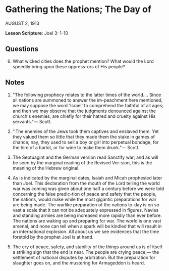 # Gathering the Nations; The Day of
AUGUST 2, 1913

**Lesson Scripture**: Joel 3: 1-10

## Questions

6. What wicked cities does the prophet mention? What would the Lord speedily bring upon these oppress-ors of His people? 

## Notes

1. "The following prophecy relates to the latter times of the world.... Since all nations are summoned to answer the im-peachment here mentioned, we may suppose the word 'Israel' to comprehend the faithful of all ages; and then we may observe that the judgments denounced against the church's enemies, are chiefly for their hatred and cruelty against His servants."— Scott.

2. ''The enemies of the Jews took them captives and enslaved them. Yet they valued them so little that they made them the stake in games of chance; nay, they used to sell a boy or girl into perpetual bondage, for the hire of a harlot, or for wine to make them drunk."— Scott.

5. The Septuagint and the German version read Sanctify war; and as will be seen by the marginal reading of the Revised Ver-sion, this is the meaning of the Hebrew original.

6. As is indicated by the marginal dates, Isaiah and Micah prophesied later than Joel. This declaration from the mouth of the Lord telling the world war was coming was given about one half a century before we were told concerning the false predic-tion of peace and safety that the people, the nations, would make while the most gigantic preparations for war are being made. The warlike preparation of the nations to-day is on so vast a scale that it can not be adequately expressed in figures. Navies and standing armies are being increased more rapidly than ever before. The nations are waking up and preparing for war. The world is one vast arsenal, and none can tell when a spark will be kindled that will result in an international explosion. All about us we see evidences that the time foretold by the prophet Joel is at hand.

7. The cry of peace, safety, and stability of the things around us is of itself a striking sign that the end is near. The people are crying peace,— the settlement of national disputes by arbitration. But the preparation for slaughter goes on, and the mustering for Armageddon is heard.
